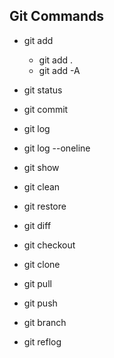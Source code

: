 ## Git Commands
- git add
    - git add .
    - git add -A

- git status
- git commit
- git log 
- git log --oneline
- git show
- git clean
- git restore
- git diff
- git checkout
- git clone
- git pull
- git push
- git branch
- git reflog